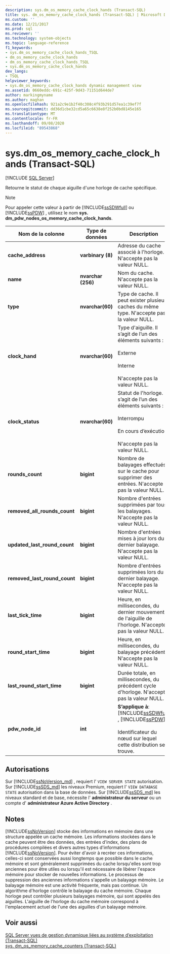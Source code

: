 ```yaml
---
description: sys.dm_os_memory_cache_clock_hands (Transact-SQL)
title: sys. dm_os_memory_cache_clock_hands (Transact-SQL) | Microsoft Docs
ms.custom: ''
ms.date: 12/21/2017
ms.prod: sql
ms.reviewer: ''
ms.technology: system-objects
ms.topic: language-reference
f1_keywords:
- sys.dm_os_memory_cache_clock_hands_TSQL
- dm_os_memory_cache_clock_hands
- dm_os_memory_cache_clock_hands_TSQL
- sys.dm_os_memory_cache_clock_hands
dev_langs:
- TSQL
helpviewer_keywords:
- sys.dm_os_memory_cache_clock_hands dynamic management view
ms.assetid: 0660eddc-691c-425f-9d43-71151d644de7
author: markingmyname
ms.author: maghan
ms.openlocfilehash: 921a2c9e1b2f40c308c4f93b291d57ea1c39ef7f
ms.sourcegitcommit: dd36d1cbe32cd5a65c6638e8f252b0bd8145e165
ms.translationtype: MT
ms.contentlocale: fr-FR
ms.lasthandoff: 09/08/2020
ms.locfileid: "89543868"
---
```

# <a name="sysdm_os_memory_cache_clock_hands-transact-sql"></a>sys.dm_os_memory_cache_clock_hands (Transact-SQL)
[!INCLUDE [SQL Server](../../includes/applies-to-version/sqlserver.md)]

  Retourne le statut de chaque aiguille d'une horloge de cache spécifique.  
  
> [!NOTE]  
>  Pour appeler cette valeur à partir de [!INCLUDE[ssSDWfull](../../includes/sssdwfull-md.md)] ou [!INCLUDE[ssPDW](../../includes/sspdw-md.md)] , utilisez le nom **sys. dm_pdw_nodes_os_memory_cache_clock_hands**.  
  
|Nom de la colonne|Type de données|Description|  
|-----------------|---------------|-----------------|  
|**cache_address**|**varbinary (8)**|Adresse du cache associé à l'horloge. N'accepte pas la valeur NULL.|  
|**name**|**nvarchar (256)**|Nom du cache. N'accepte pas la valeur NULL.|  
|**type**|**nvarchar(60)**|Type de cache. Il peut exister plusieurs caches du même type. N'accepte pas la valeur NULL.|  
|**clock_hand**|**nvarchar(60)**|Type d'aiguille. Il s’agit de l’un des éléments suivants :<br /><br /> Externe<br /><br /> Interne<br /><br /> N'accepte pas la valeur NULL.|  
|**clock_status**|**nvarchar(60)**|Statut de l'horloge. Il s’agit de l’un des éléments suivants :<br /><br /> Interrompu<br /><br /> En cours d’exécution<br /><br /> N'accepte pas la valeur NULL.|  
|**rounds_count**|**bigint**|Nombre de balayages effectués sur le cache pour supprimer des entrées. N'accepte pas la valeur NULL.|  
|**removed_all_rounds_count**|**bigint**|Nombre d'entrées supprimées par tous les balayages. N'accepte pas la valeur NULL.|  
|**updated_last_round_count**|**bigint**|Nombre d'entrées mises à jour lors du dernier balayage. N'accepte pas la valeur NULL.|  
|**removed_last_round_count**|**bigint**|Nombre d'entrées supprimées lors du dernier balayage. N'accepte pas la valeur NULL.|  
|**last_tick_time**|**bigint**|Heure, en millisecondes, du dernier mouvement de l'aiguille de l'horloge. N'accepte pas la valeur NULL.|  
|**round_start_time**|**bigint**|Heure, en millisecondes, du balayage précédent. N'accepte pas la valeur NULL.|  
|**last_round_start_time**|**bigint**|Durée totale, en millisecondes, du précédent cycle d'horloge. N'accepte pas la valeur NULL.|  
|**pdw_node_id**|**int**|**S’applique à**: [!INCLUDE[ssSDWfull](../../includes/sssdwfull-md.md)] , [!INCLUDE[ssPDW](../../includes/sspdw-md.md)]<br /><br /> Identificateur du nœud sur lequel cette distribution se trouve.|  
  
## <a name="permissions"></a>Autorisations  

Sur [!INCLUDE[ssNoVersion_md](../../includes/ssnoversion-md.md)] , requiert l' `VIEW SERVER STATE` autorisation.   
Sur [!INCLUDE[ssSDS_md](../../includes/sssds-md.md)] les niveaux Premium, requiert l' `VIEW DATABASE STATE` autorisation dans la base de données. Sur [!INCLUDE[ssSDS_md](../../includes/sssds-md.md)] les niveaux standard et de base, nécessite l'  **administrateur du serveur** ou un compte d' **administrateur Azure Active Directory** .   
  
## <a name="remarks"></a>Notes  
 [!INCLUDE[ssNoVersion](../../includes/ssnoversion-md.md)] stocke des informations en mémoire dans une structure appelée un cache mémoire. Les informations stockées dans le cache peuvent être des données, des entrées d'index, des plans de procédures compilées et divers autres types d'informations [!INCLUDE[ssNoVersion](../../includes/ssnoversion-md.md)]. Pour éviter d'avoir à recréer ces informations, celles-ci sont conservées aussi longtemps que possible dans le cache mémoire et sont généralement supprimées du cache lorsqu'elles sont trop anciennes pour être utiles ou lorsqu'il est nécessaire de libérer l'espace mémoire pour stocker de nouvelles informations. Le processus de suppression des anciennes informations s'appelle un balayage mémoire. Le balayage mémoire est une activité fréquente, mais pas continue. Un algorithme d'horloge contrôle le balayage du cache mémoire. Chaque horloge peut contrôler plusieurs balayages mémoire, qui sont appelés des aiguilles. L'aiguille de l'horloge du cache mémoire correspond à l'emplacement actuel de l'une des aiguilles d'un balayage mémoire.  

## <a name="see-also"></a>Voir aussi  
 [SQL Server vues de gestion dynamique liées au système d’exploitation &#40;Transact-SQL&#41;](../../relational-databases/system-dynamic-management-views/sql-server-operating-system-related-dynamic-management-views-transact-sql.md)    
 [sys. dm_os_memory_cache_counters &#40;Transact-SQL&#41;](../../relational-databases/system-dynamic-management-views/sys-dm-os-memory-cache-counters-transact-sql.md)
  

